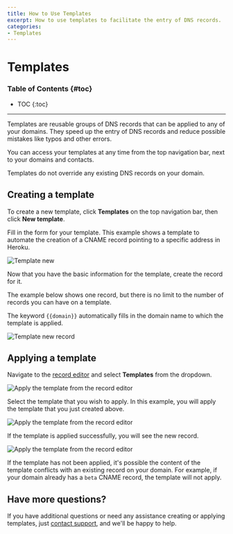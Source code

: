 ```yaml
---
title: How to Use Templates
excerpt: How to use templates to facilitate the entry of DNS records.
categories:
- Templates
---
```


# Templates

### Table of Contents {#toc}

* TOC
{:toc}

---

Templates are reusable groups of DNS records that can be applied to any of your domains. They speed up the entry of DNS records and reduce possible mistakes like typos and other errors.

You can access your templates at any time from the top navigation bar, next to your domains and contacts.

<info>
Templates do not override any existing DNS records on your domain.
</info>

## Creating a template

To create a new template, click **Templates** on the top navigation bar, then click **New template**.

<!--- needs screenshot -->

Fill in the form for your template. This example shows a template to automate the creation of a CNAME record pointing to a specific address in Heroku.

![Template new](/files/template-new.png)

Now that you have the basic information for the template, create the record for it. 

<!--- needs screenshot -->

<!--- needs screenshot -->

The example below shows one record, but there is no limit to the number of records you can have on a template.

The keyword `{{domain}}` automatically fills in the domain name to which the template is applied.

![Template new record](/files/template-new-record.png)


## Applying a template

Navigate to the [record editor](/articles/record-editor) and select **Templates** from the dropdown.

![Apply the template from the record editor](/files/template-apply-template.png)

Select the template that you wish to apply. In this example, you will apply the template that you just created above.

![Apply the template from the record editor](/files/template-select-template.png)

If the template is applied successfully, you will see the new record.

![Apply the template from the record editor](/files/template-record-created.png)

If the template has not been applied, it's possible the content of the template conflicts with an existing record on your domain. For example, if your domain already has a `beta` CNAME record, the template will not apply.

## Have more questions?

If you have additional questions or need any assistance creating or applying templates, just [contact support](https://dnsimple.com/feedback), and we'll be happy to help. 
